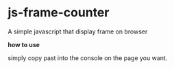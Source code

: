 # js-frame-counter
A simple javascript that display frame on browser

**how to use**

simply copy past into the console on the page you want.

